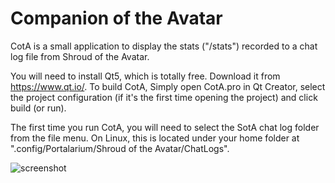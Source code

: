 # Companion of the Avatar
CotA is a small application to display the stats ("/stats") recorded to a chat log file from Shroud of the Avatar. 

You will need to install Qt5, which is totally free. Download it from https://www.qt.io/. To build CotA, Simply open CotA.pro in Qt Creator, select the project configuration (if it's the first time opening the project) and click build (or run).

The first time you run CotA, you will need to select the SotA chat log folder from the file menu. On Linux, this is located under your home folder at ".config/Portalarium/Shroud of the Avatar/ChatLogs".

![screenshot](http://m8.i.pbase.com/o9/09/605909/1/164136608.dyCHu4ml.Screenshotfrom20160922022412.png)

